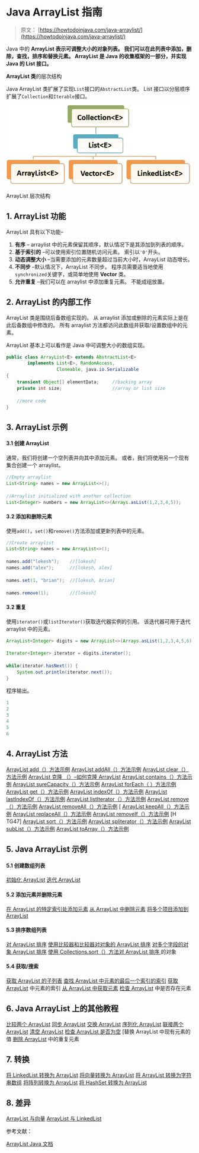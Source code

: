 # Java ArrayList 指南

> 原文： [https://howtodoinjava.com/java-arraylist/](https://howtodoinjava.com/java-arraylist/)

Java 中的 **ArrayList 表示可调整大小的对象列表。 我们可以在此列表中添加，删除，查找，排序和替换元素。 ArrayList 是 Java 的收集框架的一部分，并实现 Java 的 **List** 接口。**

**ArrayList 类**的层次结构

Java ArrayList 类扩展了实现`List`接口的`AbstractList`类。 List 接口以分层顺序扩展了`Collection`和`Iterable`接口。

![ArrayList Hierarchy](img/bb5144e45129659bfc1ef6cca29b8468.png)

ArrayList 层次结构

## 1\. ArrayList 功能

ArrayList 具有以下功能–

1.  **有序** – arraylist 中的元素保留其顺序，默认情况下是其添加到列表的顺序。
2.  **基于索引的** –可以使用索引位置随机访问元素。 索引以`'0'`开头。
3.  **动态调整大小** –当需要添加的元素数量超过当前大小时，ArrayList 动态增长。
4.  **不同步** –默认情况下，ArrayList 不同步。 程序员需要适当地使用`synchronized`关键字，或简单地使用 **Vector** 类。
5.  **允许重复** –我们可以在 arraylist 中添加重复元素。 不能成组放置。

## 2\. ArrayList 的内部工作

ArrayList 类是围绕后备数组实现的。 从 arraylist 添加或删除的元素实际上是在此后备数组中修改的。 所有 arraylist 方法都访问此数组并获取/设置数组中的元素。

ArrayList 基本上可以看作是 Java 中可调整大小的数组实现。

```java
public class ArrayList<E> extends AbstractList<E>
        implements List<E>, RandomAccess, 
        		   Cloneable, java.io.Serializable
{
	transient Object[] elementData;		//backing array
	private int size;					//array or list size

	//more code
}

```

## 3\. ArrayList 示例

#### 3.1 创建 ArrayList

通常，我们将创建一个空列表并向其中添加元素。 或者，我们将使用另一个现有集合创建一个 arraylist。

```java
//Empty arraylist
List<String> names = new ArrayList<>(); 

//Arraylist initialized with another collection
List<Integer> numbers = new ArrayList<>(Arrays.asList(1,2,3,4,5)); 

```

#### 3.2 添加和删​​除元素

使用`add()`，`set()`和`remove()`方法添加或更新列表中的元素。

```java
//Create arraylist
List<String> names = new ArrayList<>(); 

names.add("lokesh");    //[lokesh]
names.add("alex");      //[lokesh, alex]

names.set(1, "brian");  //[lokesh, brian]

names.remove(1);        //[lokesh]

```

#### 3.2 重复

使用`iterator()`或`listIterator()`获取迭代器实例的引用。 该迭代器可用于迭代 arraylist 中的元素。

```java
ArrayList<Integer> digits = new ArrayList<>(Arrays.asList(1,2,3,4,5,6));

Iterator<Integer> iterator = digits.iterator();

while(iterator.hasNext()) {
	System.out.println(iterator.next());
}

```

程序输出。

```java
1
2
3
4
5
6

```

## 4\. ArrayList 方法

[ArrayList add（）方法示例](https://howtodoinjava.com/java/collections/arraylist/arraylist-add-example/)
[ArrayList addAll（）方法示例](https://howtodoinjava.com/java/collections/arraylist/arraylist-addall-method-example/)
[ArrayList clear（）方法示例](https://howtodoinjava.com/java/collections/arraylist/clear-empty-arraylist/)
[ArrayList 克隆 （）–如何克隆 ArrayList](https://howtodoinjava.com/java/collections/arraylist/arraylist-clone-deep-copy/)
[ArrayList contains（）方法示例](https://howtodoinjava.com/java/collections/arraylist/arraylist-contains/)
[ArrayList sureCapacity（）方法示例](https://howtodoinjava.com/java/collections/arraylist/arraylist-ensurecapacity-method/)
[ArrayList forEach（ ）方法示例](https://howtodoinjava.com/java/collections/arraylist/arraylist-foreach/)
[ArrayList get（）方法示例](https://howtodoinjava.com/java/collections/arraylist/arraylist-get-method-example/)
[ArrayList indexOf（）方法示例](https://howtodoinjava.com/java/collections/arraylist/arraylist-indexof-method/)
[ArrayList lastIndexOf（）方法示例](https://howtodoinjava.com/java/collections/arraylist/arraylist-lastindexof-example/)
[ArrayList listIterator（）方法示例](https://howtodoinjava.com/java/collections/arraylist/arraylist-listiterator/)
[ArrayList remove（）方法示例](https://howtodoinjava.com/java/collections/arraylist/arraylist-remove-example/)
[ArrayList removeAll（）方法示例](https://howtodoinjava.com/java/collections/arraylist/arraylist-removeall/)
[ [ArrayList keepAll（）方法示例](https://howtodoinjava.com/java/collections/arraylist/arraylist-retainall-example/)
[ArrayList replaceAll（）方法示例](https://howtodoinjava.com/java/collections/arraylist/arraylist-replaceall-example/)
[ArrayList removeIf（）方法示例](https://howtodoinjava.com/java/collections/arraylist/arraylist-removeif/) [H TG47] [ArrayList sort（）方法示例](https://howtodoinjava.com/java/collections/arraylist/arraylist-sort-objects-by-field/)
[ArrayList spliterator（）方法示例](https://howtodoinjava.com/java/collections/arraylist/arraylist-spliterator-example/)
[ArrayList subList（）方法示例](https://howtodoinjava.com/java/collections/arraylist/arraylist-sublist/)
[ArrayList toArray（）方法示例](https://howtodoinjava.com/java/collections/arraylist/convert-arraylist-to-array/)

## 5\. Java ArrayList 示例

#### 5.1 创建数组列表

[初始化 ArrayList](https://howtodoinjava.com/java/collections/arraylist/initialize-arraylist/)
[迭代 ArrayList](https://howtodoinjava.com/java/collections/arraylist/iterate-through-objects/)

#### 5.2 添加元素并删除元素

[在 ArrayList 的特定索引处添加元素](https://howtodoinjava.com/java/collections/arraylist/add-replace-element-at-index/)
[从 ArrayList 中删除元素](https://howtodoinjava.com/java/collections/arraylist/remove-element-from-arraylist/)
[将多个项目添加到 ArrayList](https://howtodoinjava.com/java/collections/arraylist/add-multiple-elements-arraylist/)

#### 5.3 排序数组列表

[对 ArrayList 排序](https://howtodoinjava.com/sort/sort-arraylist-strings-integers/)
[使用比较器和比较器对对象的 ArrayList 排序](https://howtodoinjava.com/sort/sort-arraylist-objects-comparable-comparator/)
[对多个字段的对象 ArrayList 排序](https://howtodoinjava.com/sort/groupby-sort-multiple-comparators/)
[使用 Collections.sort（）方法对 ArrayList 排序 ](https://howtodoinjava.com/sort/collections-sort/)的对象

#### 5.4 获取/搜索

[获取 ArrayList 的子列表](https://howtodoinjava.com/java/collections/arraylist/arraylist-sublist/)
[查找 ArrayList 中元素的最后一个索引的索引](https://howtodoinjava.com/java/collections/arraylist/arraylist-lastindexof-example/)
[获取 ArrayList](https://howtodoinjava.com/java/collections/arraylist/arraylist-indexof-method/) 中元素的索引
[从 ArrayList 中获取元素](https://howtodoinjava.com/java/collections/arraylist/arraylist-get-method-example/)
[检查 ArrayList](https://howtodoinjava.com/java/collections/arraylist/arraylist-contains/) 中是否存在元素

## 6\. Java ArrayList 上的其他教程

[比较两个 ArrayList](https://howtodoinjava.com/java/collections/arraylist/compare-two-arraylists/)
[同步 ArrayList](https://howtodoinjava.com/java/collections/arraylist/synchronize-arraylist/)
[交换 ArrayList](https://howtodoinjava.com/java/collections/arraylist/swap-two-elements-arraylist/)
[序列化 ArrayList](https://howtodoinjava.com/java/collections/arraylist/serialize-deserialize-arraylist/)
[联接两个 ArrayList](https://howtodoinjava.com/java/collections/arraylist/merge-arraylists/)
[清空 ArrayList](https://howtodoinjava.com/java/collections/arraylist/empty-clear-arraylist/)
[检查 ArrayList 是否为空](https://howtodoinjava.com/java/collections/arraylist/check-arraylist-empty/)
[替换 ArrayList 中现有元素的值[](https://howtodoinjava.com/java/collections/arraylist/replace-element-arraylist/)
[删除 ArrayList](https://howtodoinjava.com/java/collections/arraylist/remove-duplicate-elements/) 中的重复元素

## 7\. 转换

[将 LinkedList 转换为 ArrayList](https://howtodoinjava.com/java/collections/arraylist/convert-linkedlist-arraylist/)
[将向量转换为 ArrayList](https://howtodoinjava.com/java/collections/arraylist/convert-vector-to-arraylist/)
[将 ArrayList 转换为字符串数组](https://howtodoinjava.com/java/collections/arraylist/arraylist-to-array/)
[将阵列转换为 ArrayList](https://howtodoinjava.com/java/collections/arraylist/array-to-arraylist/)
[将 HashSet 转换为 ArrayList](https://howtodoinjava.com/java/collections/arraylist/hashset-to-arraylist/)

## 8\. 差异

[ArrayList 与向量](https://howtodoinjava.com/java/collections/arraylist/arraylist-vs-vector/)
[ArrayList 与 LinkedList](https://howtodoinjava.com/java/collections/arraylist/linkedlist-vs-arraylist/)

参考文献：

[ArrayList Java 文档](https://docs.oracle.com/javase/10/docs/api/java/util/ArrayList.html)
